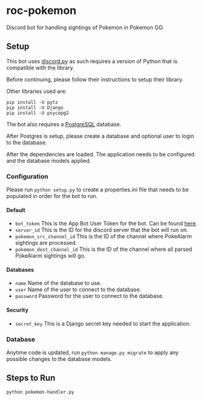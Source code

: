 # roc-pokemon
Discord bot for handling sightings of Pokemon in Pokemon GO.

## Setup
This bot uses [discord.py](https://github.com/Rapptz/discord.py) as such requires a version of Python that is compatible with the library.

Before continuing, please follow their instructions to setup their library.

Other libraries used are:
```
pip install -U pytz
pip install -U Django
pip install -U psycopg2
```
The bot also requires a [PostgreSQL](https://www.postgresql.org/) database.

After Postgres is setup, please create a database and optional user to login to the database.

After the dependencies are loaded. The application needs to be configured and the database models applied.

### Configuration
Please run `python setup.py` to create a properties.ini file that needs to be populated in order for the bot to run.

#### Default
* `bot_token` This is the App Bot User Token for the bot. Can be found [here](https://discordapp.com/developers/applications/me).
* `server_id` This is the ID for the discord server that the bot will run on.
* `pokemon_src_channel_id` This is the ID of the channel where PokeAlarm sightings are processed. 
* `pokemon_dest_channel_id` This is the ID of the channel where all parsed PokeAlarm sightings will go.

#### Databases
* `name` Name of the database to use.
* `user` Name of the user to connect to the database.
* `password` Password for the user to connect to the database.

#### Security
* `secret_key` This is a Django secret key needed to start the application.


### Database
Anytime code is updated, run `python manage.py migrate` to apply any possible changes to the database models.

## Steps to Run
```
python pokemon-handler.py
```